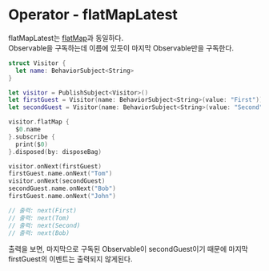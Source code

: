# Operator - flatMapLatest
flatMapLatest는 [flatMap](https://github.com/jaeminKim0523/Library/blob/main/RxSwift/Operators%20List/flatMap.md, "flatMap Link")과 동일하다.  
Observable을 구독하는데 이름에 있듯이 마지막 Observable만을 구독한다.  

```Swift
struct Visitor {
  let name: BehaviorSubject<String>
}

let visitor = PublishSubject<Visitor>()
let firstGuest = Visitor(name: BehaviorSubject<String>(value: "First"))
let secondGuest = Visitor(name: BehaviorSubject<String>(value: "Second"))

visitor.flatMap {
  $0.name
}.subscribe {
  print($0)
}.disposed(by: disposeBag)

visitor.onNext(firstGuest)
firstGuest.name.onNext("Tom")
visitor.onNext(secondGuest)
secondGuest.name.onNext("Bob")
firstGuest.name.onNext("John")

// 출력: next(First)
// 출력: next(Tom)
// 출력: next(Second)
// 출력: next(Bob)
```
출력을 보면, 마지막으로 구독된 Observable이 secondGuest이기 때문에 마지막 firstGuest의 이벤트는 출력되지 않게된다.  
